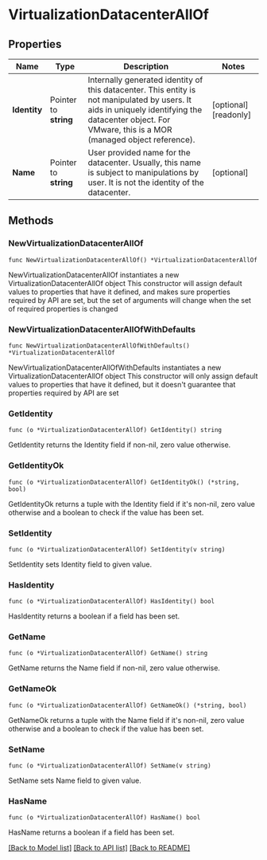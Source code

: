 # VirtualizationDatacenterAllOf

## Properties

Name | Type | Description | Notes
------------ | ------------- | ------------- | -------------
**Identity** | Pointer to **string** | Internally generated identity of this datacenter. This entity is not manipulated by users. It aids in uniquely identifying the datacenter object. For VMware, this is a MOR (managed object reference). | [optional] [readonly] 
**Name** | Pointer to **string** | User provided name for the datacenter. Usually, this name is subject to manipulations by user. It is not the identity of the datacenter. | [optional] 

## Methods

### NewVirtualizationDatacenterAllOf

`func NewVirtualizationDatacenterAllOf() *VirtualizationDatacenterAllOf`

NewVirtualizationDatacenterAllOf instantiates a new VirtualizationDatacenterAllOf object
This constructor will assign default values to properties that have it defined,
and makes sure properties required by API are set, but the set of arguments
will change when the set of required properties is changed

### NewVirtualizationDatacenterAllOfWithDefaults

`func NewVirtualizationDatacenterAllOfWithDefaults() *VirtualizationDatacenterAllOf`

NewVirtualizationDatacenterAllOfWithDefaults instantiates a new VirtualizationDatacenterAllOf object
This constructor will only assign default values to properties that have it defined,
but it doesn't guarantee that properties required by API are set

### GetIdentity

`func (o *VirtualizationDatacenterAllOf) GetIdentity() string`

GetIdentity returns the Identity field if non-nil, zero value otherwise.

### GetIdentityOk

`func (o *VirtualizationDatacenterAllOf) GetIdentityOk() (*string, bool)`

GetIdentityOk returns a tuple with the Identity field if it's non-nil, zero value otherwise
and a boolean to check if the value has been set.

### SetIdentity

`func (o *VirtualizationDatacenterAllOf) SetIdentity(v string)`

SetIdentity sets Identity field to given value.

### HasIdentity

`func (o *VirtualizationDatacenterAllOf) HasIdentity() bool`

HasIdentity returns a boolean if a field has been set.

### GetName

`func (o *VirtualizationDatacenterAllOf) GetName() string`

GetName returns the Name field if non-nil, zero value otherwise.

### GetNameOk

`func (o *VirtualizationDatacenterAllOf) GetNameOk() (*string, bool)`

GetNameOk returns a tuple with the Name field if it's non-nil, zero value otherwise
and a boolean to check if the value has been set.

### SetName

`func (o *VirtualizationDatacenterAllOf) SetName(v string)`

SetName sets Name field to given value.

### HasName

`func (o *VirtualizationDatacenterAllOf) HasName() bool`

HasName returns a boolean if a field has been set.


[[Back to Model list]](../README.md#documentation-for-models) [[Back to API list]](../README.md#documentation-for-api-endpoints) [[Back to README]](../README.md)



